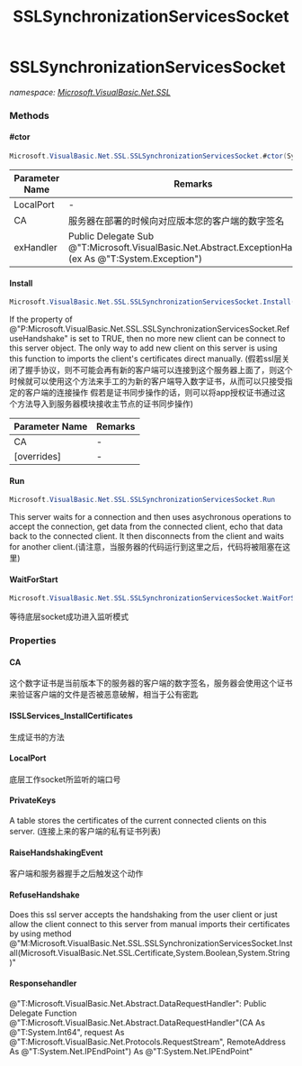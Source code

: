 ﻿---
title: SSLSynchronizationServicesSocket
---

# SSLSynchronizationServicesSocket
_namespace: [Microsoft.VisualBasic.Net.SSL](N-Microsoft.VisualBasic.Net.SSL.html)_





### Methods

#### #ctor
```csharp
Microsoft.VisualBasic.Net.SSL.SSLSynchronizationServicesSocket.#ctor(System.Int32,Microsoft.VisualBasic.Net.SSL.Certificate,System.Object,Microsoft.VisualBasic.Net.Abstract.ExceptionHandler)
```


|Parameter Name|Remarks|
|--------------|-------|
|LocalPort|-|
|CA|服务器在部署的时候向对应版本您的客户端的数字签名|
|exHandler|Public Delegate Sub @"T:Microsoft.VisualBasic.Net.Abstract.ExceptionHandler"(ex As @"T:System.Exception")|


#### Install
```csharp
Microsoft.VisualBasic.Net.SSL.SSLSynchronizationServicesSocket.Install(Microsoft.VisualBasic.Net.SSL.Certificate,System.Boolean,System.String)
```
If the property of @"P:Microsoft.VisualBasic.Net.SSL.SSLSynchronizationServicesSocket.RefuseHandshake" is set to TRUE, then no more new client can be connect to this server object.
 The only way to add new client on this server is using this function to imports the client's certificates direct manually.
 (假若ssl层关闭了握手协议，则不可能会再有新的客户端可以连接到这个服务器上面了，则这个时候就可以使用这个方法来手工的为新的客户端导入数字证书，从而可以只接受指定的客户端的连接操作
 假若是证书同步操作的话，则可以将app授权证书通过这个方法导入到服务器模块接收主节点的证书同步操作)

|Parameter Name|Remarks|
|--------------|-------|
|CA|-|
|[overrides]|-|


#### Run
```csharp
Microsoft.VisualBasic.Net.SSL.SSLSynchronizationServicesSocket.Run
```
This server waits for a connection and then uses asychronous operations to
 accept the connection, get data from the connected client,
 echo that data back to the connected client.
 It then disconnects from the client and waits for another client.(请注意，当服务器的代码运行到这里之后，代码将被阻塞在这里)

#### WaitForStart
```csharp
Microsoft.VisualBasic.Net.SSL.SSLSynchronizationServicesSocket.WaitForStart
```
等待底层socket成功进入监听模式


### Properties

#### CA
这个数字证书是当前版本下的服务器的客户端的数字签名，服务器会使用这个证书来验证客户端的文件是否被恶意破解，相当于公有密匙
#### ISSLServices_InstallCertificates
生成证书的方法
#### LocalPort
底层工作socket所监听的端口号
#### PrivateKeys
A table stores the certificates of the current connected clients on this server.
 (连接上来的客户端的私有证书列表)
#### RaiseHandshakingEvent
客户端和服务器握手之后触发这个动作
#### RefuseHandshake
Does this ssl server accepts the handshaking from the user client or just allow the client connect to this server from manual imports their certificates by using method @"M:Microsoft.VisualBasic.Net.SSL.SSLSynchronizationServicesSocket.Install(Microsoft.VisualBasic.Net.SSL.Certificate,System.Boolean,System.String)"
#### Responsehandler
@"T:Microsoft.VisualBasic.Net.Abstract.DataRequestHandler": 
 Public Delegate Function @"T:Microsoft.VisualBasic.Net.Abstract.DataRequestHandler"(CA As @"T:System.Int64", request As @"T:Microsoft.VisualBasic.Net.Protocols.RequestStream", 
 RemoteAddress As @"T:System.Net.IPEndPoint") As @"T:System.Net.IPEndPoint"
